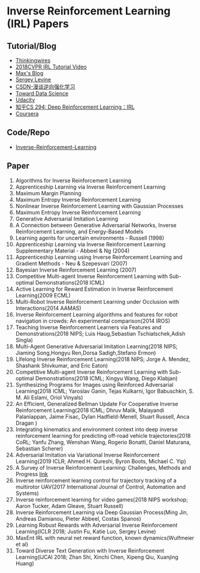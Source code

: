 # Inverse Reinforcement Learning (IRL) Papers
## Tutorial/Blog
- [Thinkingwires](https://thinkingwires.com/posts/2018-02-13-irl-tutorial-1.html)
- [2018CVPR IRL Tutorial Video](https://www.youtube.com/watch?v=JbNeLiNnvII)
- [Max's Blog](http://178.79.149.207/posts/inverse-reinforcement-learning.html)
- [Sergey Levine](http://people.eecs.berkeley.edu/~svlevine/)
- [CSDN-漫谈逆向强化学习](https://blog.csdn.net/philthinker/article/details/79778271)
- [Toward Data Science](https://towardsdatascience.com/inverse-reinforcement-learning-6453b7cdc90d)
- [Udacity](https://www.youtube.com/watch?v=h7uGyBcIeII)
- [知乎CS 294: Deep Reinforcement Learning：IRL](https://zhuanlan.zhihu.com/p/32502503)
- [Coursera](https://www.coursera.org/lecture/reinforcement-learning-in-finance/rl-and-inverse-reinforcement-learning-solutions-oHYJ7)
## Code/Repo
- [Inverse-Reinforcement-Learning](https://github.com/MatthewJA/Inverse-Reinforcement-Learning)
## Paper
1. Algorithms for Inverse Reinforcement Learning
2. Apprenticeship Learning via Inverse Reinforcement Learning
3. Maximum Margin Planning
4. Maximum Entropy Inverse Reinforcement Learning
5. Nonlinear Inverse Reinforcement Learning with Gaussian Processes
6. Maximum Entropy Inverse Reinforcement Learning
7. Generative Adversarial Imitation Learning
8. A Connection between Generative Adversarial Networks, Inverse Reinforcement Learning, and Energy-Based Models
9. Learning agents for uncertain environments - Russell (1998)
10. Apprenticeship Learning via Inverse Reinforcement Learning Supplementary Material - Abbeel & Ng (2004)
11. Apprenticeship Learning using Inverse Reinforcement Learning and Gradient Methods - Neu & Szepesvari (2007)
12. Bayesian Inverse Reinforcement Learning (2007)
13. Competitive Multi-agent Inverse Reinforcement Learning with Sub-optimal Demonstrations(2018 ICML)
14. Active Learning for Reward Estimation in Inverse Reinforcement Learning(2009 ECML)
15. Multi-Robot Inverse Reinforcement Learning under Occlusion with Interactions(2014 AAMAS)
16. Inverse Reinforcement Learning algorithms and features for robot navigation in crowds: An experimental comparison(2014 IROS)
17. Teaching Inverse Reinforcement Learners via Features and Demonstrations(2018 NIPS; Luis Haug,Sebastian Tschiatschek,Adish Singla)
18. Multi-Agent Generative Adversarial Imitation Learning(2018 NIPS; Jiaming Song,Hongyu Ren,Dorsa Sadigh,Stefano Ermon)
19. Lifelong Inverse Reinforcement Learning(2018 NIPS; Jorge A. Mendez, Shashank Shivkumar, and Eric Eaton)
20. Competitive Multi-agent Inverse Reinforcement Learning with Sub-optimal Demonstrations(2018 ICML; Xingyu Wang, Diego Klabjan)
21. Synthesizing Programs for Images using Reinforced Adversarial Learning(2018 ICML; Yaroslav Ganin, Tejas Kulkarni, Igor Babuschkin, S. M. Ali Eslami, Oriol Vinyals)
22. An Efficient, Generalized Bellman Update For Cooperative Inverse Reinforcement Learning(2018 ICML; Dhruv Malik, Malayandi Palaniappan, Jaime Fisac, Dylan Hadfield-Menell, Stuart Russell, Anca Dragan )
23. Integrating kinematics and environment context into deep inverse reinforcement learning for predicting off-road vehicle trajectories(2018 CoRL; Yanfu Zhang, Wenshan Wang, Rogerio Bonatti, Daniel Maturana, Sebastian Scherer)
24. Adversarial Imitation via Variational Inverse Reinforcement Learning(2019 ICLR; Ahmed H. Qureshi, Byron Boots, Michael C. Yip)
25. A Survey of Inverse Reinforcement Learning: Challenges, Methods and Progress [link](https://arxiv.org/abs/1806.06877)
26. Inverse reinforcement learning control for trajectory tracking of a multirotor UAV(2017 International Journal of Control, Automation and Systems)
27. Inverse reinforcement learning for video games(2018 NIPS workshop; Aaron Tucker, Adam Gleave, Stuart Russell)
28. Inverse Reinforcement Learning via Deep Gaussian Process(Ming Jin, Andreas Damianou, Pieter Abbeel, Costas Spanos)
29. Learning Robust Rewards with Adversarial Inverse Reinforcement Learning(ICLR 2018; Justin Fu, Katie Luo, Sergey Levine)
30. MaxEnt IRL with neural net reward function, known dynamics(Wulfmeier et al)
31. Toward Diverse Text Generation with Inverse Reinforcement Learning(IJCAI 2018; Zhan Shi, Xinchi Chen, Xipeng Qiu, Xuanjing Huang)
